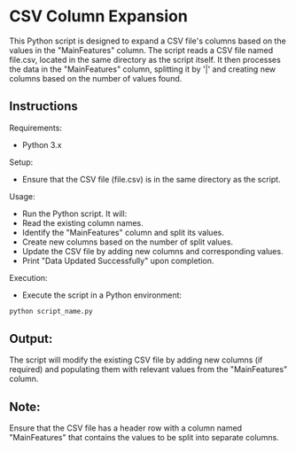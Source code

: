 # CSV Column Expansion

This Python script is designed to expand a CSV file's columns based on the values in the "MainFeatures" column. The script reads a CSV file named file.csv, located in the same directory as the script itself. It then processes the data in the "MainFeatures" column, splitting it by '|' and creating new columns based on the number of values found.

## Instructions

Requirements:
- Python 3.x
  
Setup:
- Ensure that the CSV file (file.csv) is in the same directory as the script.

Usage:
- Run the Python script. It will:
- Read the existing column names.
- Identify the "MainFeatures" column and split its values.
- Create new columns based on the number of split values.
- Update the CSV file by adding new columns and corresponding values.
- Print "Data Updated Successfully" upon completion.

Execution:
- Execute the script in a Python environment:
```bash
python script_name.py
```

## Output:
The script will modify the existing CSV file by adding new columns (if required) and populating them with relevant values from the "MainFeatures" column.

## Note:
Ensure that the CSV file has a header row with a column named "MainFeatures" that contains the values to be split into separate columns.
